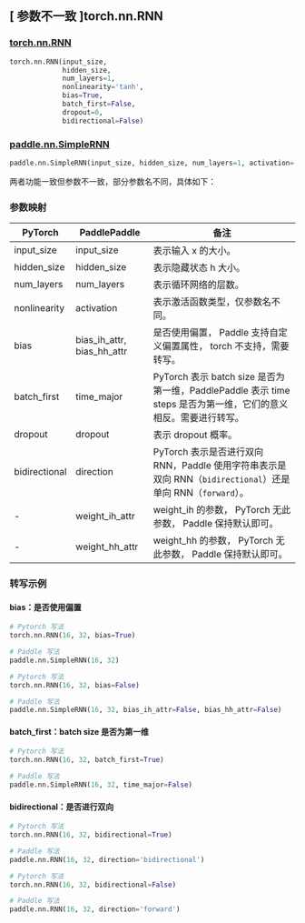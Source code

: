 ## [ 参数不一致 ]torch.nn.RNN
### [torch.nn.RNN](https://pytorch.org/docs/stable/generated/torch.nn.RNN.html#torch.nn.RNN)
```python
torch.nn.RNN(input_size,
             hidden_size,
             num_layers=1,
             nonlinearity='tanh',
             bias=True,
             batch_first=False,
             dropout=0,
             bidirectional=False)
```

### [paddle.nn.SimpleRNN](https://www.paddlepaddle.org.cn/documentation/docs/zh/develop/api/paddle/nn/SimpleRNN_cn.html#simplernn)
```python
paddle.nn.SimpleRNN(input_size, hidden_size, num_layers=1, activation='tanh', direction='forward', dropout=0., time_major=False, weight_ih_attr=None, weight_hh_attr=None, bias_ih_attr=None, bias_hh_attr=None)
```

两者功能一致但参数不一致，部分参数名不同，具体如下：
### 参数映射
| PyTorch       | PaddlePaddle | 备注                                                   |
| ------------- | ------------ | ------------------------------------------------------ |
| input_size          | input_size            | 表示输入 x 的大小。  |
| hidden_size          | hidden_size            | 表示隐藏状态 h 大小。  |
| num_layers          | num_layers            | 表示循环网络的层数。  |
| nonlinearity          | activation            | 表示激活函数类型，仅参数名不同。  |
| bias          | bias_ih_attr, bias_hh_attr  | 是否使用偏置， Paddle 支持自定义偏置属性， torch 不支持，需要转写。   |
| batch_first   | time_major   | PyTorch 表示 batch size 是否为第一维，PaddlePaddle 表示 time steps 是否为第一维，它们的意义相反。需要进行转写。  |
| dropout   | dropout   | 表示 dropout 概率。  |
| bidirectional | direction    | PyTorch 表示是否进行双向 RNN，Paddle 使用字符串表示是双向 RNN（`bidirectional`）还是单向 RNN（`forward`）。 |
| -             |weight_ih_attr| weight_ih 的参数， PyTorch 无此参数， Paddle 保持默认即可。  |
| -             |weight_hh_attr| weight_hh 的参数，  PyTorch 无此参数， Paddle 保持默认即可。  |


### 转写示例
#### bias：是否使用偏置
```python
# Pytorch 写法
torch.nn.RNN(16, 32, bias=True)

# Paddle 写法
paddle.nn.SimpleRNN(16, 32)
```
```python
# Pytorch 写法
torch.nn.RNN(16, 32, bias=False)

# Paddle 写法
paddle.nn.SimpleRNN(16, 32, bias_ih_attr=False, bias_hh_attr=False)
```

#### batch_first：batch size 是否为第一维
```python
# Pytorch 写法
torch.nn.RNN(16, 32, batch_first=True)

# Paddle 写法
paddle.nn.SimpleRNN(16, 32, time_major=False)
```

#### bidirectional：是否进行双向
```python
# Pytorch 写法
torch.nn.RNN(16, 32, bidirectional=True)

# Paddle 写法
paddle.nn.RNN(16, 32, direction='bidirectional')
```
```python
# Pytorch 写法
torch.nn.RNN(16, 32, bidirectional=False)

# Paddle 写法
paddle.nn.RNN(16, 32, direction='forward')
```
